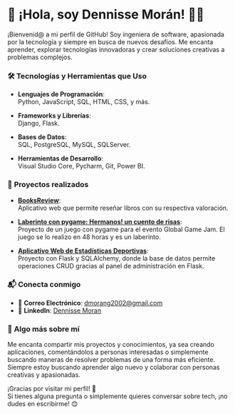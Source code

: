 # 🌟 ¡Hola, soy Dennisse Morán! 👩‍💻

¡Bienvenid@ a mi perfil de GitHub! Soy ingeniera de software, apasionada por la tecnología y siempre en busca de nuevos desafíos. Me encanta aprender, explorar tecnologías innovadoras y crear soluciones creativas a problemas complejos.

### 🛠️ **Tecnologías y Herramientas que Uso**

- **Lenguajes de Programación**:  
  Python, JavaScript, SQL, HTML, CSS, y más.
  
- **Frameworks y Librerías**:  
  Django, Flask.

- **Bases de Datos**:  
  SQL, PostgreSQL, MySQL, SQLServer.

- **Herramientas de Desarrollo**:  
  Visual Studio Core, Pycharm, Git, Power BI.

### 🌱 **Proyectos realizados**

- **[BooksReview](https://github.com/dmorang5/BooksReview)**:  
  Aplicativo web que permite reseñar libros con su respectiva valoración.

- **[Laberinto con pygame: Hermanos! un cuento de risas](https://github.com/dmorang5/LaberintoGameJam)**:  
  Proyecto de un juego con pygame para el evento Global Game Jam. El juego se lo realizo en 48 horas y es un laberinto.

- **[Aplicativo Web de Estadísticas Deportivas](https://github.com/dmorang5/EstDeportiva)**:  
  Proyecto con Flask y SQLAlchemy, donde la base de datos permite operaciones CRUD gracias al panel de administración en Flask.

### 📬 **Conecta conmigo**

- 📧 **Correo Electrónico**: [dmorang2002@gmail.com](mailto:dmorang2002@gmail.com)
- 💼 **LinkedIn**: [Dennisse Moran](https://www.linkedin.com/in/dennisse-michelle-moran-guachichulca-93533b2b0/)

### 💬 **Algo más sobre mí**

Me encanta compartir mis proyectos y conocimientos, ya sea creando aplicaciones, comentándolos a personas interesadas o simplemente buscando maneras de resolver problemas de una forma más eficiente. Siempre estoy buscando aprender algo nuevo y colaborar con personas creativas y apasionadas.

¡Gracias por visitar mi perfil! 🚀  
Si tienes alguna pregunta o simplemente quieres conversar sobre tech, ¡no dudes en escribirme! 😊


